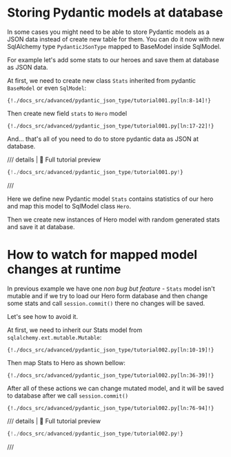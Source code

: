 # Storing Pydantic models at database

In some cases you might need to be able to store Pydantic models as a JSON data instead of create new table for them. You can do it now with new SqlAlchemy type `PydanticJSonType` mapped to BaseModel inside SqlModel.

For example let's add some stats to our heroes and save them at database as JSON data.

At first, we need to create new class `Stats` inherited from pydantic `BaseModel` or even `SqlModel`:

```{.python .annotate  }
{!./docs_src/advanced/pydantic_json_type/tutorial001.py[ln:8-14]!}
```

Then create new field `stats` to `Hero` model

```{.python .annotate  hl_lines="6" }
{!./docs_src/advanced/pydantic_json_type/tutorial001.py[ln:17-22]!}
```
And... that's all of you need to do to store pydantic data as JSON at database.

/// details | 👀 Full tutorial preview
```Python
{!./docs_src/advanced/pydantic_json_type/tutorial001.py!}
```

///

Here we define new Pydantic model `Stats` contains statistics of our hero and map this model to SqlModel class `Hero`.

Then we create new instances of Hero model with random generated stats and save it at database.


# How to watch for mapped model changes at runtime

In previous example we have one *non bug but feature* - `Stats` model isn't mutable and if we try to load our Hero form database and  then change some stats and call `session.commit()` there no changes will be saved.

Let's see how to avoid it.

At first, we need to inherit our Stats model from `sqlalchemy.ext.mutable.Mutable`:
```{.python .annotate hl_lines="1" }
{!./docs_src/advanced/pydantic_json_type/tutorial002.py[ln:10-19]!}
```

Then map Stats to Hero as shown bellow:
```{.python .annotate hl_lines="1-4" }
{!./docs_src/advanced/pydantic_json_type/tutorial002.py[ln:36-39]!}
```

After all of these actions we can change mutated model, and it will be saved to database after we call `session.commit()`

```{.python .annotate hl_lines="4" }
{!./docs_src/advanced/pydantic_json_type/tutorial002.py[ln:76-94]!}
```

/// details | 👀 Full tutorial preview

```Python
{!./docs_src/advanced/pydantic_json_type/tutorial002.py!}
```

///
